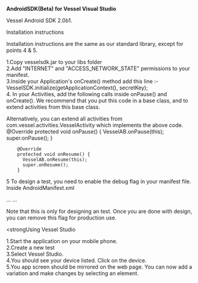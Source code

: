 <strong>AndroidSDK(Beta) for Vessel Visual Studio</strong>

Vessel Android SDK 2.0b1.

Installation instructions

Installation instructions are the same as our standard library, except for points 4 & 5.

1.Copy vesselsdk.jar to your libs folder <br>
2.Add "INTERNET" and "ACCESS_NETWORK_STATE" permissions to your manifest.<br>
3.Inside your Application's onCreate() method add this line :- VesselSDK.initialize(getApplicationContext(), secretKey);<br>
4. In your Activities, add the following calls inside onPause() and onCreate(). We recommend that you put this code in a base class, and to extend activities from this base class. <br>

Alternatively, you can extend all activities from com.vessel.activities.VesselActivity which implements the above code.
        @Override
        protected void onPause() {
          VesselAB.onPause(this);
          super.onPause();
        }

        @Override
        protected void onResume() {
          VesselAB.onResume(this);
          super.onResume();
        }
5 To design a test, you need to enable the debug flag in your manifest file. Inside AndroidManifest.xml

<application
        android:icon="@drawable/ic_launcher"
        android:label="@string/app_name"
        android:theme="@style/AppTheme"
        android:name="name.app"
        android:debuggable="true">
...
...
</application>

Note that this is only for designing an test. Once you are done with design, you can remove this flag for production use.

<strongUsing Vessel Studio</strong>

1.Start the application on your mobile phone.<br>
2.Create a new test<br>
3.Select Vessel Studio.<br>
4.You should see your device listed. Click on the device.<br>
5.You app screen should be mirrored on the web page. You can now add a variation and make changes by selecting an element.
